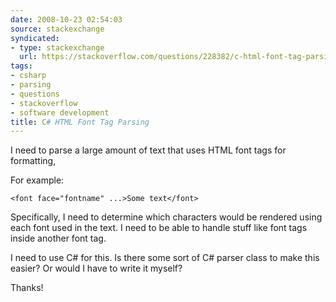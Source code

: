 ```yaml
---
date: 2008-10-23 02:54:03
source: stackexchange
syndicated:
- type: stackexchange
  url: https://stackoverflow.com/questions/228382/c-html-font-tag-parsing
tags:
- csharp
- parsing
- questions
- stackoverflow
- software development
title: C# HTML Font Tag Parsing
---
```


I need to parse a large amount of text that uses HTML font tags for formatting,

For example:

    <font face="fontname" ...>Some text</font>

Specifically, I need to determine which characters would be rendered using each font used in the text. I need to be able to handle stuff like font tags inside another font tag.

I need to use C# for this. Is there some sort of C# parser class to make this easier? Or would I have to write it myself?

Thanks!